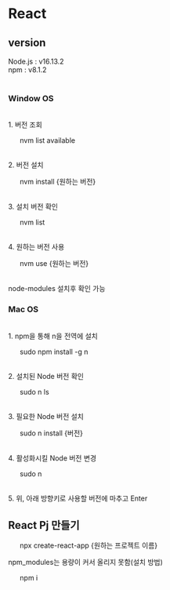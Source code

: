 # React
<h2>version</h2>

<div>Node.js : v16.13.2</div>
<div>npm : v8.1.2</div><br>

<h3>Window OS</h3><br>

<th>1. 버전 조회
 <ol>nvm list available</ol>
 </th><br>
 
<th>2. 버전 설치
 <ol>nvm install {원하는 버전}</ol>
</th><br>
<th>3. 설치 버전 확인
 <ol>nvm list</ol>
</th><br>
<th>4. 원하는 버전 사용
 <ol>nvm use {원하는 버전}</ol>
</th><br>

<th>
 node-modules 설치후 확인 가능
</th><br>

<h3>Mac OS</h3><br>

<th>1. npm을 통해 n을 전역에 설치
 <ol>sudo npm install -g n</ol>
</th><br>

<th>2. 설치된 Node 버전 확인
 <ol>sudo n ls</ol>
</th><br>

<th>3. 필요한 Node 버전 설치
 <ol>sudo n install {버전}</ol>
</th><br>

<th>4. 활성화시킬 Node 버전 변경
 <ol>sudo n</ol>
</th><br>

<th>5. 위, 아래 방향키로 사용할 버전에 마추고 Enter</th><br>

<h2>React Pj 만들기</h2>

<ol>npx create-react-app {원하는 프로젝트 이름}</ol>

<th>npm_modules는 용량이 커서 올리지 못함(설치 방법)</th>
<ol>npm i</ol>
